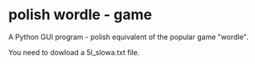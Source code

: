 # polish wordle - game
A Python GUI program - polish equivalent of the popular game "wordle".

You need to dowload a 5l_slowa.txt file.

